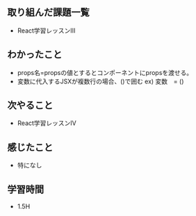 ## 取り組んだ課題一覧
-  React学習レッスンⅢ
## わかったこと
-  props名=propsの値とするとコンポーネントにpropsを渡せる。
-  変数に代入するJSXが複数行の場合、()で囲む ex) 変数　= ()
## 次やること
- React学習レッスンⅣ
## 感じたこと
- 特になし
## 学習時間
- 1.5H
